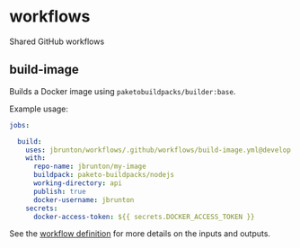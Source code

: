 # workflows

Shared GitHub workflows

## build-image

Builds a Docker image using `paketobuildpacks/builder:base`.

Example usage:

```yml
jobs:

  build:
    uses: jbrunton/workflows/.github/workflows/build-image.yml@develop
    with:
      repo-name: jbrunton/my-image
      buildpack: paketo-buildpacks/nodejs
      working-directory: api
      publish: true
      docker-username: jbrunton
    secrets:
      docker-access-token: ${{ secrets.DOCKER_ACCESS_TOKEN }}
```

See the [workflow definition](https://github.com/jbrunton/workflows/blob/develop/.github/workflows/build-image.yml) for more details on the inputs and outputs.
